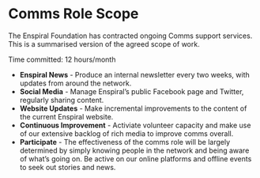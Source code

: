 # Comms Role Scope

The Enspiral Foundation has contracted ongoing Comms support services. This is a summarised version of the agreed scope of work.

Time committed: 12 hours/month

* **Enspiral News** - Produce an internal newsletter every two weeks, with updates from around the network.
* **Social Media** - Manage Enspiral’s public Facebook page and Twitter, regularly sharing content.
* **Website Updates** - Make incremental improvements to the content of the current Enspiral website.
* **Continuous Improvement** - Activiate volunteer capacity and make use of our extensive backlog of rich media to improve comms overall.
* **Participate** - The effectiveness of the comms role will be largely determined by simply knowing people in the network and being aware of what’s going on. Be active on our online platforms and offline events to seek out stories and news.

